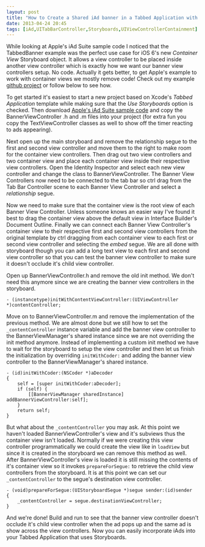 ```yaml
---
layout: post
title: "How to Create a Shared iAd banner in a Tabbed Application with Storyboards"
date: 2013-04-24 20:45
tags: [iAd,UITabBarController,Storyboards,UIViewControllerContainment]
---
```


While looking at Apple's iAd Suite sample code I noticed that the TabbedBanner example was the perfect use case for iOS 6's new *Container View* Storyboard object. It allows a view controller to be placed inside another view controller which is exactly how we want our banner view controllers setup. No code. Actually it gets better, to get Apple's example to work with container views we mostly remove code! Check out my example [github project][1] or follow below to see how.

To get started it's easiest to start a new project based on Xcode's *Tabbed Application* template while making sure that the *Use Storyboards* option is checked. Then download [Apple's iAd Suite sample code][2] and copy the BannerViewController .h and .m files into your project (for extra fun you copy the TextViewController classes as well to show off the timer reacting to ads appearing).

Next open up the main storyboard and remove the relationship segue to the first and second view controller and move them to the right to make room for the container view controllers. Then drag out two view controllers and two container view and place each container view inside their respective view controllers. Open the Identity Inspector and select each new view controller and change the class to BannerViewController. The Banner View Controllers now need to be connected to the tab bar so ctrl drag from the Tab Bar Controller scene to each Banner View Controller and select a *relationship* segue.

Now we need to make sure that the container view is the root view of each Banner View Controller. Unless someone knows an easier way I've found it best to drag the container view above the default view in Interface Builder's Document Outline. Finally we can connect each Banner View Controller's container view to their respective first and second view controllers from the original template by ctrl dragging from each container view to each first or second view controller and selecting the *embed* segue. We are all done with storyboard though you can add a long text view to each first and second view controller so that you can test the banner view controller to make sure it doesn't occlude it's child view controller.

Open up BannerViewController.h and remove the old init method. We don't need this anymore since we are creating the banner view controllers in the storyboard.

	- (instancetype)initWithContentViewController:(UIViewController *)contentController;

Move on to BannerViewController.m and remove the implementation of the previous method. We are almost done but we still how to set the `_contentController` instance variable and add the banner view controller to the BannerViewManager's shared instance since we are not overriding the init method anymore. Instead of implementing a custom init method we have to wait for the storyboard to setup the view controller and then let us finish the initialization by overriding `initWithCoder:` and adding the banner view controller to the BannerViewManager's shared instance.

	- (id)initWithCoder:(NSCoder *)aDecoder
	{
	    self = [super initWithCoder:aDecoder];
	    if (self) {
	        [[BannerViewManager sharedInstance] addBannerViewController:self];
	    }
	    return self;
	}

But what about the `_contentController` you may ask. At this point we haven't loaded BannerViewController's view and it's subviews thus the container view isn't loaded. Normally if we were creating this view controller programmatically we could create the view like in `loadView` but since it is created in the storyboard we can remove this method as well.  After BannerViewController's view is loaded it is still missing the contents of it's container view so it invokes `prepareForSegue:` to retrieve the child view controllers from the storyboard. It is at this point we can set our `_contentController` to the segue's destination view controller.

	- (void)prepareForSegue:(UIStoryboardSegue *)segue sender:(id)sender
	{
	    _contentController = segue.destinationViewController;
	}

And we're done! Build and run to see that the banner view controller doesn't occlude it's child view controller when the ad pops up and the same ad is show across the view controllers. Now you can easily incorporate iAds into your Tabbed Application that uses Storyboards.

[1]: https://github.com/stevemoser/TabbedBanner 
[2]: http://developer.apple.com/library/ios/#samplecode/iAdSuite/Introduction/Intro.html